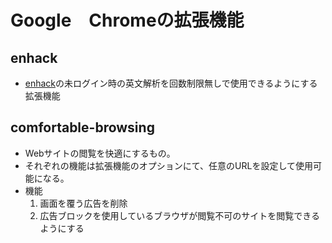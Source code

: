 # Google　Chromeの拡張機能
## enhack
- [enhack](https://enhack.app/app/#!/index/you/parser/)の未ログイン時の英文解析を回数制限無しで使用できるようにする拡張機能
## comfortable-browsing
- Webサイトの閲覧を快適にするもの。
- それぞれの機能は拡張機能のオプションにて、任意のURLを設定して使用可能になる。
- 機能
    1. 画面を覆う広告を削除
    2. 広告ブロックを使用しているブラウザが閲覧不可のサイトを閲覧できるようにする